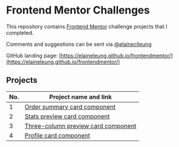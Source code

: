 # Frontend Mentor Challenges

This repository contains [Frontend Mentor](https://www.frontendmentor.io/challenges) challenge projects that I completed.

Comments and suggestions can be sent via [@elaineclleung](https://twitter.com/elaineclleung)

GitHub landing page: [https://elaineleung.github.io/frontendmentor/](https://elaineleung.github.io/frontendmentor/)

## Projects

| No. | Project name and link                                                                             |
| --- | ------------------------------------------------------------------------------------------------- |
| 1   | [Order summary card component](https://elaineleung.github.io/frontendmentor/ordersummary)         |
| 2   | [Stats preview card component](https://elaineleung.github.io/frontendmentor/statspreview)         |
| 3   | [Three-column preview card component](https://elaineleung.github.io/frontendmentor/3columnpreview)|
| 4   | [Profile card component](https://elaineleung.github.io/frontendmentor/profilecard)|
